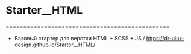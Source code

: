 # Starter__HTML

===============================================

- Базовый стартер для верстки HTML + SCSS + JS / https://dr-uiux-design.github.io/Starter__HTML/
